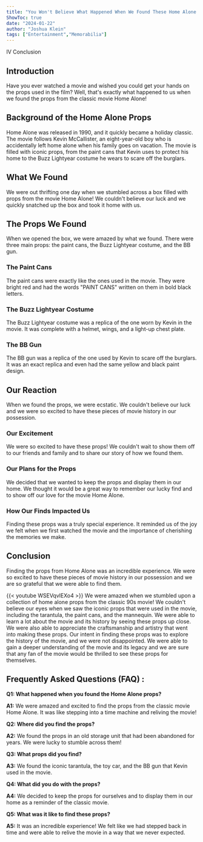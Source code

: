 ```yaml
---
title: "You Won't Believe What Happened When We Found These Home Alone Props!"
ShowToc: true 
date: "2024-01-22"
author: "Joshua Klein" 
tags: ["Entertainment","Memorabilia"]
---
```

IV Conclusion

## Introduction

Have you ever watched a movie and wished you could get your hands on the props used in the film? Well, that's exactly what happened to us when we found the props from the classic movie Home Alone!

## Background of the Home Alone Props

Home Alone was released in 1990, and it quickly became a holiday classic. The movie follows Kevin McCallister, an eight-year-old boy who is accidentally left home alone when his family goes on vacation. The movie is filled with iconic props, from the paint cans that Kevin uses to protect his home to the Buzz Lightyear costume he wears to scare off the burglars.

## What We Found

We were out thrifting one day when we stumbled across a box filled with props from the movie Home Alone! We couldn't believe our luck and we quickly snatched up the box and took it home with us.

## The Props We Found

When we opened the box, we were amazed by what we found. There were three main props: the paint cans, the Buzz Lightyear costume, and the BB gun. 

### The Paint Cans

The paint cans were exactly like the ones used in the movie. They were bright red and had the words "PAINT CANS" written on them in bold black letters. 

### The Buzz Lightyear Costume

The Buzz Lightyear costume was a replica of the one worn by Kevin in the movie. It was complete with a helmet, wings, and a light-up chest plate. 

### The BB Gun

The BB gun was a replica of the one used by Kevin to scare off the burglars. It was an exact replica and even had the same yellow and black paint design. 

## Our Reaction

When we found the props, we were ecstatic. We couldn't believe our luck and we were so excited to have these pieces of movie history in our possession.

### Our Excitement

We were so excited to have these props! We couldn't wait to show them off to our friends and family and to share our story of how we found them. 

### Our Plans for the Props

We decided that we wanted to keep the props and display them in our home. We thought it would be a great way to remember our lucky find and to show off our love for the movie Home Alone. 

### How Our Finds Impacted Us

Finding these props was a truly special experience. It reminded us of the joy we felt when we first watched the movie and the importance of cherishing the memories we make. 

## Conclusion

Finding the props from Home Alone was an incredible experience. We were so excited to have these pieces of movie history in our possession and we are so grateful that we were able to find them.

{{< youtube WSEVqvlEXo4 >}} 
We were amazed when we stumbled upon a collection of home alone props from the classic 90s movie! We couldn't believe our eyes when we saw the iconic props that were used in the movie, including the tarantula, the paint cans, and the mannequin. We were able to learn a lot about the movie and its history by seeing these props up close. We were also able to appreciate the craftsmanship and artistry that went into making these props. Our intent in finding these props was to explore the history of the movie, and we were not disappointed. We were able to gain a deeper understanding of the movie and its legacy and we are sure that any fan of the movie would be thrilled to see these props for themselves.

## Frequently Asked Questions (FAQ) :
**Q1: What happened when you found the Home Alone props?**

**A1:** We were amazed and excited to find the props from the classic movie Home Alone. It was like stepping into a time machine and reliving the movie!

**Q2: Where did you find the props?**

**A2:** We found the props in an old storage unit that had been abandoned for years. We were lucky to stumble across them!

**Q3: What props did you find?**

**A3:** We found the iconic tarantula, the toy car, and the BB gun that Kevin used in the movie.

**Q4: What did you do with the props?**

**A4:** We decided to keep the props for ourselves and to display them in our home as a reminder of the classic movie.

**Q5: What was it like to find these props?**

**A5:** It was an incredible experience! We felt like we had stepped back in time and were able to relive the movie in a way that we never expected.




